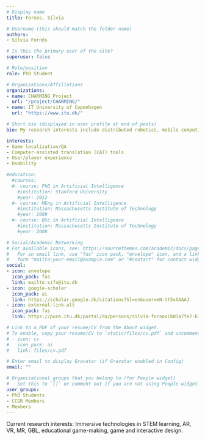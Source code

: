 ```yaml
---
# Display name
title: Fornós, Sílvia

# Username (this should match the folder name)
authors:
- Sílvia Fornós

# Is this the primary user of the site?
superuser: false

# Role/position
role: PhD Student

# Organizations/Affiliations
organizations:
- name: CHARMING Project
  url: "/project/CHARMING/"
- name: IT University of Copenhagen
  url: "https://www.itu.dk/"

# Short bio (displayed in user profile at end of posts)
bio: My research interests include distributed robotics, mobile computing and programmable matter.

interests:
- Game localization/QA
- Computer-assisted translation (CAT) tools
- User/player experience
- Usability

#education:
  #courses:
  #- course: PhD in Artificial Intelligence
    #institution: Stanford University
    #year: 2012
  #- course: MEng in Artificial Intelligence
    #institution: Massachusetts Institute of Technology
    #year: 2009
  #- course: BSc in Artificial Intelligence
    #institution: Massachusetts Institute of Technology
    #year: 2008

# Social/Academic Networking
# For available icons, see: https://sourcethemes.com/academic/docs/page-builder/#icons
#   For an email link, use "fas" icon pack, "envelope" icon, and a link in the
#   form "mailto:your-email@example.com" or "#contact" for contact widget.
social:
- icon: envelope
  icon_pack: fas
  link: mailto:sifo@itu.dk
- icon: google-scholar
  icon_pack: ai
  link: https://scholar.google.dk/citations?hl=en&user=mN-tt5sAAAAJ
- icon: external-link-alt
  icon_pack: fas
  link: https://pure.itu.dk/portal/da/persons/silvia-fornos(b03a7fe7-b760-4f5a-9094-8bc39ec12e37).html

# Link to a PDF of your resume/CV from the About widget.
# To enable, copy your resume/CV to `static/files/cv.pdf` and uncomment the lines below.
# - icon: cv
#   icon_pack: ai
#   link: files/cv.pdf

# Enter email to display Gravatar (if Gravatar enabled in Config)
email: ""

# Organizational groups that you belong to (for People widget)
#   Set this to `[]` or comment out if you are not using People widget.
user_groups:
- PhD Students
- CCGR Members
- Members
---
```


Current research interests: Immersive technologies in STEM learning, AR, VR, MR, GBL, educational game-making, game and interactive design.